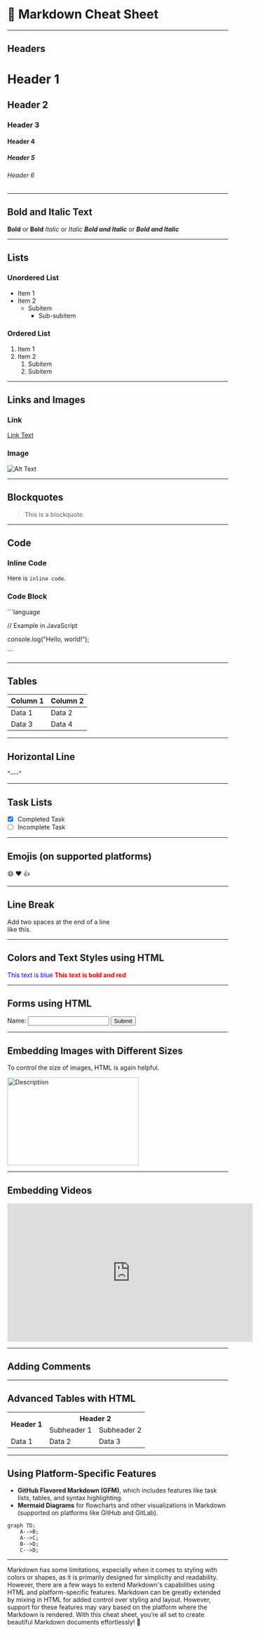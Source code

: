 # 📄 Markdown Cheat Sheet

---

## Headers

# Header 1
## Header 2
### Header 3
#### Header 4
##### Header 5
###### Header 6


---

## Bold and Italic Text

**Bold** or __Bold__
*Italic* or _Italic_
***Bold and Italic*** or ___Bold and Italic___


---

## Lists
### Unordered List

- Item 1
- Item 2
  - Subitem
    - Sub-subitem

### Ordered List
1. Item 1
2. Item 2
   1. Subitem
   2. Subitem

---

## Links and Images
### Link
[Link Text](https://example.com)

### Image
![Alt Text](https://example.com/image.jpg)

---

## Blockquotes
> This is a blockquote.

---

## Code
### Inline Code
Here is `inline code`.

### Code Block
\`\`\`language

// Example in JavaScript

console.log("Hello, world!");

\`\`\`

---

## Tables
| Column 1  | Column 2  |
|-----------|-----------|
| Data 1    | Data 2    |
| Data 3    | Data 4    |

---

## Horizontal Line

"---"


---

## Task Lists
- [x] Completed Task
- [ ] Incomplete Task

---

## Emojis (on supported platforms)
:smile: :heart: :+1:

---

## Line Break
Add two spaces at the end of a line  
like this.

---

## Colors and Text Styles using HTML

<span style="color:blue">This text is blue</span>
<span style="color:red; font-weight:bold">This text is bold and red</span>

---

## Forms using HTML

<form>
  <label for="name">Name:</label>
  <input type="text" id="name" name="name">
  <input type="submit" value="Submit">
</form>

---

## Embedding Images with Different Sizes
To control the size of images, HTML is again helpful.

<img src="https://example.com/image.jpg" alt="Description" width="300" height="200">

---

##  Embedding Videos


<iframe width="560" height="315" src="https://www.youtube.com/embed/your-video-id" frameborder="0" allowfullscreen></iframe>


---

## Adding Comments

<!-- This is a comment and will not appear in the rendered Markdown -->


---

## Advanced Tables with HTML


<table>
  <tr>
    <th rowspan="2">Header 1</th>
    <th colspan="2">Header 2</th>
  </tr>
  <tr>
    <td>Subheader 1</td>
    <td>Subheader 2</td>
  </tr>
  <tr>
    <td>Data 1</td>
    <td>Data 2</td>
    <td>Data 3</td>
  </tr>
</table>


---

## Using Platform-Specific Features

- **GitHub Flavored Markdown (GFM)**, which includes features like task lists, tables, and syntax highlighting.
- **Mermaid Diagrams** for flowcharts and other visualizations in Markdown (supported on platforms like GitHub and GitLab).


```mermaid
graph TD;
    A-->B;
    A-->C;
    B-->D;
    C-->D;
```


---

Markdown has some limitations, especially when it comes to styling with colors or shapes, as it is primarily designed for simplicity and readability. However, there are a few ways to extend Markdown's capabilities using HTML and platform-specific features.
Markdown can be greatly extended by mixing in HTML for added control over styling and layout. However, support for these features may vary based on the platform where the Markdown is rendered.
With this cheat sheet, you’re all set to create beautiful Markdown documents effortlessly! 🎉
